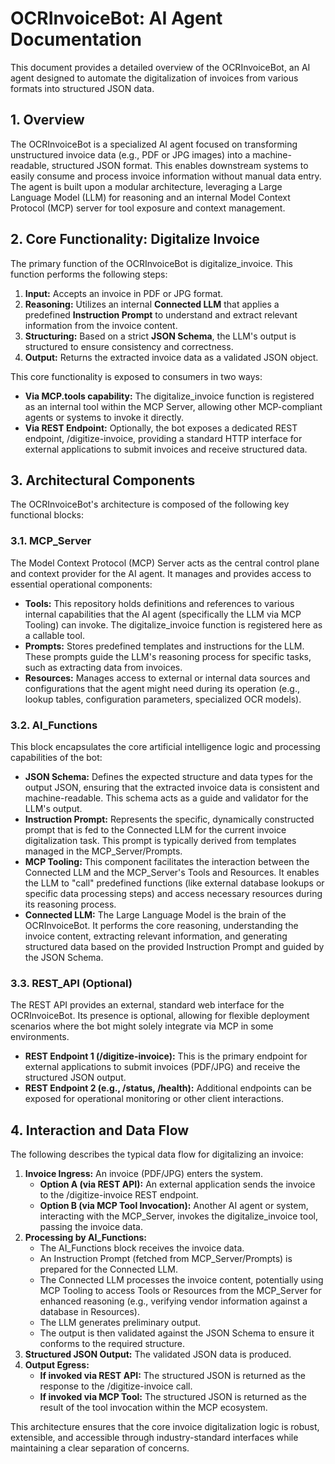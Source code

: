 # **OCRInvoiceBot: AI Agent Documentation**

This document provides a detailed overview of the OCRInvoiceBot, an AI agent designed to automate the digitalization of invoices from various formats into structured JSON data.

## **1\. Overview**

The OCRInvoiceBot is a specialized AI agent focused on transforming unstructured invoice data (e.g., PDF or JPG images) into a machine-readable, structured JSON format. This enables downstream systems to easily consume and process invoice information without manual data entry. The agent is built upon a modular architecture, leveraging a Large Language Model (LLM) for reasoning and an internal Model Context Protocol (MCP) server for tool exposure and context management.

## **2\. Core Functionality: Digitalize Invoice**

The primary function of the OCRInvoiceBot is digitalize\_invoice. This function performs the following steps:

1. **Input:** Accepts an invoice in PDF or JPG format.
2. **Reasoning:** Utilizes an internal **Connected LLM** that applies a predefined **Instruction Prompt** to understand and extract relevant information from the invoice content.
3. **Structuring:** Based on a strict **JSON Schema**, the LLM's output is structured to ensure consistency and correctness.
4. **Output:** Returns the extracted invoice data as a validated JSON object.

This core functionality is exposed to consumers in two ways:

* **Via MCP.tools capability:** The digitalize\_invoice function is registered as an internal tool within the MCP Server, allowing other MCP-compliant agents or systems to invoke it directly.
* **Via REST Endpoint:** Optionally, the bot exposes a dedicated REST endpoint, /digitize-invoice, providing a standard HTTP interface for external applications to submit invoices and receive structured data.

## **3\. Architectural Components**

The OCRInvoiceBot's architecture is composed of the following key functional blocks:

### **3.1. MCP\_Server**

The Model Context Protocol (MCP) Server acts as the central control plane and context provider for the AI agent. It manages and provides access to essential operational components:

* **Tools:** This repository holds definitions and references to various internal capabilities that the AI agent (specifically the LLM via MCP Tooling) can invoke. The digitalize\_invoice function is registered here as a callable tool.
* **Prompts:** Stores predefined templates and instructions for the LLM. These prompts guide the LLM's reasoning process for specific tasks, such as extracting data from invoices.
* **Resources:** Manages access to external or internal data sources and configurations that the agent might need during its operation (e.g., lookup tables, configuration parameters, specialized OCR models).

### **3.2. AI\_Functions**

This block encapsulates the core artificial intelligence logic and processing capabilities of the bot:

* **JSON Schema:** Defines the expected structure and data types for the output JSON, ensuring that the extracted invoice data is consistent and machine-readable. This schema acts as a guide and validator for the LLM's output.
* **Instruction Prompt:** Represents the specific, dynamically constructed prompt that is fed to the Connected LLM for the current invoice digitalization task. This prompt is typically derived from templates managed in the MCP\_Server/Prompts.
* **MCP Tooling:** This component facilitates the interaction between the Connected LLM and the MCP\_Server's Tools and Resources. It enables the LLM to "call" predefined functions (like external database lookups or specific data processing steps) and access necessary resources during its reasoning process.
* **Connected LLM:** The Large Language Model is the brain of the OCRInvoiceBot. It performs the core reasoning, understanding the invoice content, extracting relevant information, and generating structured data based on the provided Instruction Prompt and guided by the JSON Schema.

### **3.3. REST\_API (Optional)**

The REST API provides an external, standard web interface for the OCRInvoiceBot. Its presence is optional, allowing for flexible deployment scenarios where the bot might solely integrate via MCP in some environments.

* **REST Endpoint 1 (/digitize-invoice):** This is the primary endpoint for external applications to submit invoices (PDF/JPG) and receive the structured JSON output.
* **REST Endpoint 2 (e.g., /status, /health):** Additional endpoints can be exposed for operational monitoring or other client interactions.

## **4\. Interaction and Data Flow**

The following describes the typical data flow for digitalizing an invoice:

1. **Invoice Ingress:** An invoice (PDF/JPG) enters the system.
   * **Option A (via REST API):** An external application sends the invoice to the /digitize-invoice REST endpoint.
   * **Option B (via MCP Tool Invocation):** Another AI agent or system, interacting with the MCP\_Server, invokes the digitalize\_invoice tool, passing the invoice data.
2. **Processing by AI\_Functions:**
   * The AI\_Functions block receives the invoice data.
   * An Instruction Prompt (fetched from MCP\_Server/Prompts) is prepared for the Connected LLM.
   * The Connected LLM processes the invoice content, potentially using MCP Tooling to access Tools or Resources from the MCP\_Server for enhanced reasoning (e.g., verifying vendor information against a database in Resources).
   * The LLM generates preliminary output.
   * The output is then validated against the JSON Schema to ensure it conforms to the required structure.
3. **Structured JSON Output:** The validated JSON data is produced.
4. **Output Egress:**
   * **If invoked via REST API:** The structured JSON is returned as the response to the /digitize-invoice call.
   * **If invoked via MCP Tool:** The structured JSON is returned as the result of the tool invocation within the MCP ecosystem.

This architecture ensures that the core invoice digitalization logic is robust, extensible, and accessible through industry-standard interfaces while maintaining a clear separation of concerns.

